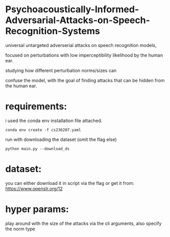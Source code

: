 # Psychoacoustically-Informed-Adversarial-Attacks-on-Speech-Recognition-Systems


universal untargeted adverserial attacks on speech recognition models, 

focused on perturbations with low imperceptibility likelihood by the human ear.

studying how different perturbation norms/sizes can 

confuse the model, with the goal of finding attacks that can be hidden from the human ear.

# requirements:

i used the conda env installation file attached.

``conda env create -f cs236207.yaml``

run with downloading the dataset (omit the flag else)

```
python main.py --download_ds
```

# dataset:

you can either download it in script via the flag or get it from: https://www.openslr.org/12



# hyper params:

play around with the size of the attacks via the cli arguments, also specify the norm type



